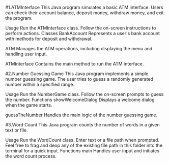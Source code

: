 #1.ATMInterface
This Java program simulates a basic ATM interface. Users can check their account balance, deposit money, withdraw money, and exit the program.

Usage
Run the ATMInterface class.
Follow the on-screen instructions to perform actions.
Classes
BankAccount
Represents a user's bank account with methods for deposit and withdrawal.

ATM
Manages the ATM operations, including displaying the menu and handling user input.

ATMInterface
Contains the main method to run the ATM interface.

#2.Number Guessing Game
This Java program implements a simple number guessing game. The user tries to guess a randomly generated number within a specified range.

Usage
Run the NumberGame class.
Follow the on-screen prompts to guess the number.
Functions
showWelcomeDialog
Displays a welcome dialog when the game starts.

guessTheNumber
Handles the main logic of the number guessing game.

#3.Word Count
This Java program counts the number of words in a given text or file.

Usage
Run the WordCount class.
Enter text or a file path when prompted.
Feel free to frag and deop any of the existing file path in this folder into the terminal for a quick input.
Functions
main
Handles user input and initiates the word count process.
